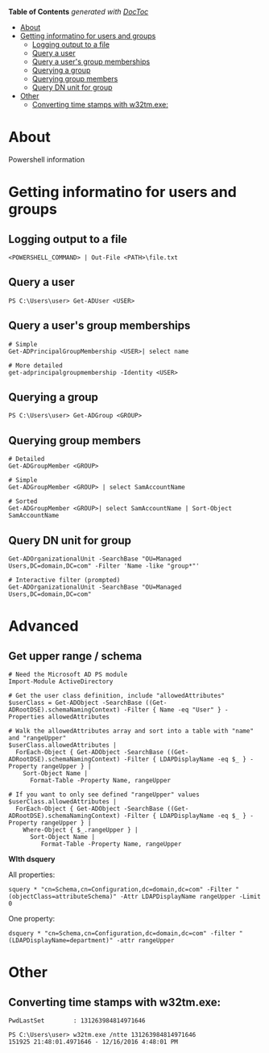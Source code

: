 <!-- START doctoc generated TOC please keep comment here to allow auto update -->
<!-- DON'T EDIT THIS SECTION, INSTEAD RE-RUN doctoc TO UPDATE -->
**Table of Contents**  *generated with [DocToc](https://github.com/thlorenz/doctoc)*

- [About](#about)
- [Getting informatino for users and groups](#getting-informatino-for-users-and-groups)
  - [Logging output to a file](#logging-output-to-a-file)
  - [Query a user](#query-a-user)
  - [Query a user's group memberships](#query-a-users-group-memberships)
  - [Querying a group](#querying-a-group)
  - [Querying group members](#querying-group-members)
  - [Query DN unit for group](#query-dn-unit-for-group)
- [Other](#other)
  - [Converting time stamps with w32tm.exe:](#converting-time-stamps-with-w32tmexe)

<!-- END doctoc generated TOC please keep comment here to allow auto update -->

# About 

Powershell information

# Getting informatino for users and groups

## Logging output to a file

```
<POWERSHELL_COMMAND> | Out-File <PATH>\file.txt
```

## Query a user

```
PS C:\Users\user> Get-ADUser <USER>
```

## Query a user's group memberships

```
# Simple
Get-ADPrincipalGroupMembership <USER>| select name
  
# More detailed
get-adprincipalgroupmembership -Identity <USER>
```

## Querying a group

```
PS C:\Users\user> Get-ADGroup <GROUP>
```

## Querying group members

```
# Detailed
Get-ADGroupMember <GROUP>
  
# Simple
Get-ADGroupMember <GROUP> | select SamAccountName
  
# Sorted
Get-ADGroupMember <GROUP>| select SamAccountName | Sort-Object SamAccountName
```

## Query DN unit for group

```
Get-ADOrganizationalUnit -SearchBase "OU=Managed Users,DC=domain,DC=com" -Filter 'Name -like "group*"'

# Interactive filter (prompted)
Get-ADOrganizationalUnit -SearchBase "OU=Managed Users,DC=domain,DC=com"
```
# Advanced

## Get upper range / schema

```
# Need the Microsoft AD PS module
Import-Module ActiveDirectory

# Get the user class definition, include "allowedAttributes"
$userClass = Get-ADObject -SearchBase ((Get-ADRootDSE).schemaNamingContext) -Filter { Name -eq "User" } -Properties allowedAttributes

# Walk the allowedAttributes array and sort into a table with "name" and "rangeUpper"
$userClass.allowedAttributes | 
  ForEach-Object { Get-ADObject -SearchBase ((Get-ADRootDSE).schemaNamingContext) -Filter { LDAPDisplayName -eq $_ } -Property rangeUpper } |
    Sort-Object Name |
      Format-Table -Property Name, rangeUpper

# If you want to only see defined "rangeUpper" values
$userClass.allowedAttributes | 
  ForEach-Object { Get-ADObject -SearchBase ((Get-ADRootDSE).schemaNamingContext) -Filter { LDAPDisplayName -eq $_ } -Property rangeUpper } |
    Where-Object { $_.rangeUpper } |
      Sort-Object Name |
         Format-Table -Property Name, rangeUpper
```

**WIth dsquery**

All properties:
```
squery * "cn=Schema,cn=Configuration,dc=domain,dc=com" -Filter "(objectClass=attributeSchema)" -Attr LDAPDisplayName rangeUpper -Limit 0
```

One property:
```
dsquery * "cn=Schema,cn=Configuration,dc=domain,dc=com" -filter "(LDAPDisplayName=department)" -attr rangeUpper
```

# Other

## Converting time stamps with w32tm.exe:

```
PwdLastSet        : 131263984814971646
  
PS C:\Users\user> w32tm.exe /ntte 131263984814971646
151925 21:48:01.4971646 - 12/16/2016 4:48:01 PM
```
